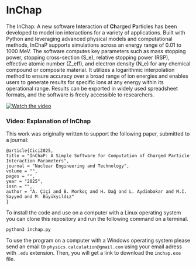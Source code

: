 # InChap

The InChap: A new software **In**teraction of **Ch**arged **P**articles has been developed to model ion interactions for a variety of applications. 
Built with Python and leveraging advanced physical models and computational methods, 
InChaP supports simulations across an energy range of 0.01 to 1000 MeV. 
The software computes key parameters such as mass stopping power, 
stopping cross-section (S_e), 
relative stopping power (RSP), 
effective atomic number (Z_eff), and 
electron density (N_e) 
for any chemical compound or composite material. 
It utilizes a logarithmic interpolation method to ensure accuracy over a broad range of ion energies and 
enables users to generate results for specific ions at any energy within its operational range. 
Results can be exported in widely used spreadsheet formats, and 
the software is freely accessible to researchers.

<!--
https://youtu.be/i2fJau_8EJE?si=Ck4wtqnYSKsxEzxN

https://img.youtube.com/vi/Ck4wtqnYSKsxEzxN/0.jpg



<iframe width="560" height="315" src="https://www.youtube.com/embed/i2fJau_8EJE?si=Ck4wtqnYSKsxEzxN" title="YouTube video player" frameborder="0" allow="accelerometer; autoplay; clipboard-write; encrypted-media; gyroscope; picture-in-picture; web-share" referrerpolicy="strict-origin-when-cross-origin" allowfullscreen></iframe>
-->

[![Watch the video](https://img.youtube.com/vi/i2fJau_8EJE/0.jpg)](https://www.youtube.com/watch?v=i2fJau_8EJE)

### Video: Explanation of InChap

This work was originally written to support the following paper, submitted to a journal:

```
@article{Cici2025,
title = "InChaP: A Simple Software for Computation of Charged Particle Interaction Parameters",
journal = "Nuclear Engineering and Technology",
volume = "",
pages = "",
year = "2025",
issn = "",
author = "A. Çiçi and B. Morkoç and H. Dağ and L. Aydinbakar and M.I. Sayyed and M. Büyükyıldız"
}
```

To install the code and use on a computer with a Linux operating system you can clone this repository and run the following command on a terminal.

```
python3 inchap.py
```

To use the program on a computer with a Windows operating system please send an email to `physics.calculation@gmail.com` using your email adress with `.edu` extension. Then, you will get a link to download the `inchap.exe` file.

